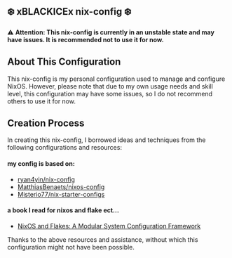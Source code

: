## ❄️ xBLACKICEx nix-config ❄️

⚠️ **Attention: This nix-config is currently in an unstable state and may have issues. It is recommended not to use it for now.**

## About This Configuration

This nix-config is my personal configuration used to manage and configure NixOS. However, please note that due to my own usage needs and skill level, this configuration may have some issues, so I do not recommend others to use it for now.

## Creation Process

In creating this nix-config, I borrowed ideas and techniques from the following configurations and resources:
#### my config is based on:
- [ryan4yin/nix-config](https://github.com/ryan4yin/nix-config/tree/main)
- [MatthiasBenaets/nixos-config](https://github.com/MatthiasBenaets/nixos-config)
- [Misterio77/nix-starter-configs](https://github.com/Misterio77/nix-starter-configs) 

#### a book I read for nixos and flake ect...
- [NixOS and Flakes: A Modular System Configuration Framework](https://nixos-and-flakes.thiscute.world)

Thanks to the above resources and assistance, without which this configuration might not have been possible.
